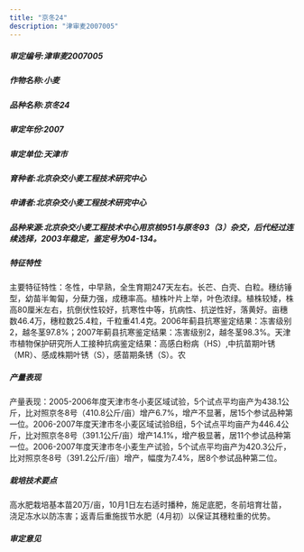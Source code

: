 ```yaml
---
title: "京冬24"
description: "津审麦2007005"
---
```

##### 审定编号:津审麦2007005

##### 作物名称:小麦

##### 品种名称:京冬24

##### 审定年份:2007

##### 审定单位:天津市

##### 育种者:北京杂交小麦工程技术研究中心

##### 申请者:北京杂交小麦工程技术研究中心

##### 品种来源:北京杂交小麦工程技术中心用京核951与原冬93（3）杂交，后代经过连续选择，2003年稳定，鉴定号为04-134。

##### 特征特性
主要特征特性：冬性，中早熟，全生育期247天左右。长芒、白壳、白粒。穗纺锤型，幼苗半匍匐，分蘖力强，成穗率高。植株叶片上举，叶色浓绿。植株较矮，株高80厘米左右，抗倒伏性较好，抗寒性中等，抗病性、抗逆性好，落黄好。亩穗数46.4万，穗粒数25.4粒，千粒重41.4克。2006年蓟县抗寒鉴定结果：冻害级别2，越冬茎97.8%；2007年蓟县抗寒鉴定结果：冻害级别2，越冬茎98.3%。天津市植物保护研究所人工接种抗病鉴定结果：高感白粉病（HS）,中抗苗期叶锈（MR）、感成株期叶锈（S），感苗期条锈（S）。农

##### 产量表现
产量表现：2005-2006年度天津市冬小麦区域试验，5个试点平均亩产为438.1公斤，比对照京冬8号（410.8公斤/亩）增产6.7%，增产不显著，居15个参试品种第一位。2006-2007年度天津市冬小麦区域试验B组，5个试点平均亩产为446.4公斤，比对照京冬8号（391.1公斤/亩）增产14.1%，增产极显著，居11个参试品种第一位。2006-2007年度天津市冬小麦生产试验，5个试点平均亩产为420.3公斤，比对照京冬8号（391.2公斤/亩）增产，幅度为7.4%，居8个参试品种第二位。

##### 栽培技术要点
高水肥栽培基本苗20万/亩，10月1日左右适时播种，施足底肥，冬前培育壮苗，浇足冻水以防冻害；返青后重施拔节水肥（4月初）以保证其穗粒重的优势。

##### 审定意见


